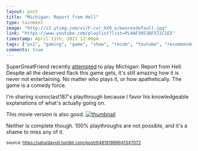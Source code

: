 ```yaml
---
layout: post
title: "Michigan: Report from Hell"
type: tainment
image: "http://i3.ytimg.com/vi/F-cvr_hX9_o/maxresdefault.jpg"
link: "https://www.youtube.com/playlist?list=PL4AF3053BF572C1E5"
timestamp: April 11th, 2021 12:00pm
tags: ["ps2", "gaming", "game", "show", "recom", "Youtube", "recommended"]
comments: true
---
```

SuperGreatFriend recently <a href="https://www.youtube.com/watch?v=X-EyBetqar0" target="_blank">attempted</a> to play Michigan: Report from Hell.  Despite all the deserved flack this game gets, it's still amazing how it is never not entertaining.  No matter who plays it, or how apathetically.  The game is a comedy force.

I'm sharing iconoclast187's playthrough because I favor his knowledgeable explanations of what's actually going on.

This movie version is also good.
[![thumbnail](http://i3.ytimg.com/vi/-nLO2kz2Txs/hqdefault.jpg)](https://www.youtube.com/watch?v=-nLO2kz2Txs)

Neither is complete though.  100% playthroughs are not possible, and it's a shame to miss any of it.
  
<small>source: https://saturdayxiii.tumblr.com/post/648191989641347072</small>
